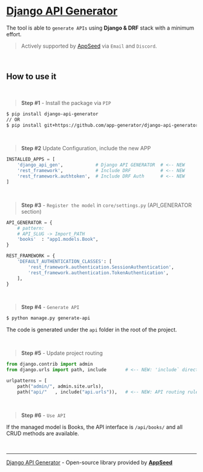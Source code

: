 # [Django API Generator](https://github.com/app-generator/django-api-generator)

The tool is able to `generate APIs` using **Django & DRF** stack with a minimum effort.

> Actively supported by [AppSeed](https://appseed.us/) via `Email` and `Discord`.

<br />

## How to use it

<br />

> **Step #1** - Install the package via `PIP` 

```bash
$ pip install django-api-generator
// OR
$ pip install git+https://github.com/app-generator/django-api-generator.git
```

<br />

> **Step #2** Update Configuration, include the new APP

```python
INSTALLED_APPS = [
    'django_api_gen',            # Django API GENERATOR  # <-- NEW
    'rest_framework',            # Include DRF           # <-- NEW 
    'rest_framework.authtoken',  # Include DRF Auth      # <-- NEW   
]
```

<br />

> **Step #3** - `Register the model` in `core/settings.py` (API_GENERATOR section)

```python
API_GENERATOR = {
    # pattern: 
    # API_SLUG -> Import_PATH 
    'books'  : "app1.models.Book",
}

REST_FRAMEWORK = {
    'DEFAULT_AUTHENTICATION_CLASSES': [
        'rest_framework.authentication.SessionAuthentication',
        'rest_framework.authentication.TokenAuthentication',
    ],
}
```

<br />

> **Step #4** - `Generate API` 

```bash
$ python manage.py generate-api
```

The code is generated under the `api` folder in the root of the project.

<br />

> **Step #5** - Update project routing 

```python
from django.contrib import admin
from django.urls import path, include       # <-- NEW: 'include` directive added

urlpatterns = [
    path("admin/", admin.site.urls),
    path("api/"   , include("api.urls")),   # <-- NEW: API routing rules
```    

<br />

> **Step #6** - `Use API` 

If the managed model is Books, the API interface is `/api/books/` and all CRUD methods are available. 

<br />

---
[Django API Generator](https://github.com/app-generator/django-api-generator) - Open-source library provided by **[AppSeed](https://appseed.us/)**
